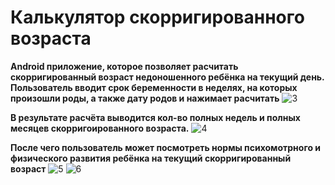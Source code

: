 # Калькулятор скорригированного возраста

**Android приложение, которое позволяет расчитать скорригированный возраст недоношенного ребёнка
 на текущий день. Пользователь вводит срок беременности в неделях, на которых произошли роды, а 
 также дату родов и нажимает расчитать**
![3](https://user-images.githubusercontent.com/19308409/81400959-f3a28f80-9136-11ea-90c7-1e3ff0380211.jpg)

**В результате расчёта выводится кол-во полных недель и полных месяцев скорригоированного возраста.**
![4](https://user-images.githubusercontent.com/19308409/81400965-f604e980-9136-11ea-8103-d22eb6648f02.jpg)

**После чего пользователь может посмотреть нормы психомотрного и физического развития ребёнка на 
текущий скорригированный возраст**
![5](https://user-images.githubusercontent.com/19308409/81400970-f7cead00-9136-11ea-9f79-4a3e7cb15360.jpg)
![6](https://user-images.githubusercontent.com/19308409/81400976-f8ffda00-9136-11ea-97c6-e53e4568d629.jpg)

